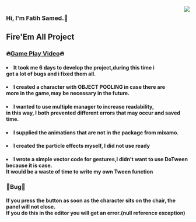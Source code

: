 <img src="https://media.giphy.com/media/l0Iy67eveh48xHQFa/giphy-downsized.gif" align="right">

### Hi, I'm Fatih Samed.:wave:
        
## Fire'Em All Project
### :fire:<a href="https://drive.google.com/file/d/1B1XDMIRP_4MG1FALksdgMRc3shMba7vM/view?usp=sharing" target="_blank">Game Play Video</a>:fire:

#### <li>It took me 6 days to develop the project,during this time i <br>got a lot of bugs and i fixed them all.</li>
#### <li>I created a character with OBJECT POOLING in case there are <br>more in the game,may be necessary in the future.</li>
#### <li>I wanted to use multiple manager to increase readability,<br>in this way, I both prevented different errors that may occur and saved time.</li>
#### <li>I supplied the animations that are not in the package from mixamo.</li>
#### <li>I created the particle effects myself, I did not use ready</li>
#### <li>I wrote a simple vector code for gestures,I didn't want to use DoTween because it is case.<br>It would be a waste of time to write my own Tween function</li>

### :imp:Bug:imp:

#### If you press the button as soon as the character sits on the chair, the panel will not close.<br>If you do this in the editor you will get an error.(null reference exception)
